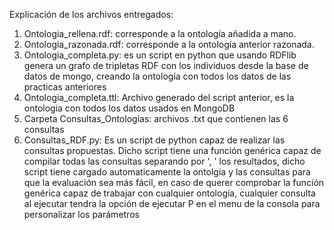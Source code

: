 Explicación de los archivos entregados:
1. Ontologia_rellena.rdf: corresponde a la ontología añadida a mano.
2. Ontologia_razonada.rdf: corresponde a la ontología anterior razonada.
3. Ontologia_completa.py: es un script  en python que usando RDFlib genera un grafo de tripletas RDF con los individuos desde la base de datos de mongo, creando la ontología con todos los datos de las practicas anteriores
4. Ontologia_completa.ttl: Archivo generado del script anterior, es la ontologia con todos los datos usados en MongoDB
5. Carpeta Consultas_Ontologias: archivos .txt que contienen las 6 consultas
6. Consultas_RDF.py: Es un script de python capaz de realizar las consultas propuestas. Dicho script tiene una función genérica capaz de compilar todas las consultas separando por ', ' los resultados, dicho script tiene cargado automaticamente la ontolgia y las consultas para que la evaluación sea más fácil, en caso de querer comprobar la función genérica capaz de trabajar con cualquier ontología, cualquier consulta al ejecutar tendra la opción de ejecutar P en el menu de la consola para personalizar los parámetros
   
